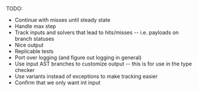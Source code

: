 
TODO:
* Continue with misses until steady state
* Handle max step
* Track inputs and solvers that lead to hits/misses -- i.e. payloads on branch statuses
* Nice output
* Replicable tests
* Port over logging (and figure out logging in general)
* Use input AST branches to customize output -- this is for use in the type checker
* Use variants instead of exceptions to make tracking easier
* Confirm that we only want int input
